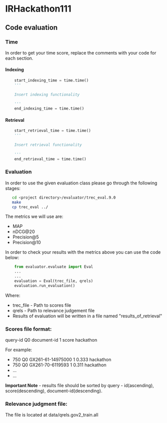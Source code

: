 # IRHackathon111

## Code evaluation


### Time

In order to get your time score, replace the comments with your code for each section.

#### Indexing

```python
    start_indexing_time = time.time()
    '''
    
    Insert indexing functionality
    
    '''
    end_indexing_time = time.time()
```

#### Retrieval

```python
    start_retrieval_time = time.time()
    '''
    
    Insert retrieval functionality
    
    '''
    end_retrieval_time = time.time()
```

### Evaluation
In order to use the given evaluation class please go through the following stages:
```bash
   cd <project directory>/evaluator/trec_eval.9.0
   make
   cp trec_eval ../
```

The metrics we will use are: 

- MAP
- nDCG@20
- Precision@5
- Precision@10

In order to check your results with the metrics above you can use the code below: 


```python
    from evaluator.evaluate import Eval
    ...
    ...
    evaluation = Eval(trec_file, qrels)
    evaluation.run_evaluation()
```

Where:
- trec_file - Path to scores file
- qrels - Path to relevance judgement file
- Results of evaluation will be written in a file named "results_of_retrieval"

### Scores file format:
query-id Q0 document-id 1 score hackathon

For example:
- 750 Q0 GX261-61-14975000 1 0.333 hackathon
- 750 Q0 GX261-70-6119593 1 0.311 hackathon
- ...
- ...

**Important Note** - results file should be sorted by query - id(ascending), score(descending), document-id(descending).


### Relevance judgment file:
The file is located at data/qrels.gov2_train.all 
